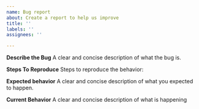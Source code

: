 ```yaml
---
name: Bug report
about: Create a report to help us improve
title: ''
labels: ''
assignees: ''

---
```


**Describe the Bug**
A clear and concise description of what the bug is.

**Steps To Reproduce**
Steps to reproduce the behavior:

**Expected behavior**
A clear and concise description of what you expected to happen.

**Current Behavior**
A clear and concise description of what is happening
